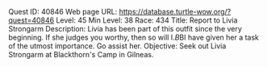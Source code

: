 Quest ID: 40846
Web page URL: https://database.turtle-wow.org/?quest=40846
Level: 45
Min Level: 38
Race: 434
Title: Report to Livia Strongarm
Description: Livia has been part of this outfit since the very beginning. If she judges you worthy, then so will I.$B$BI have given her a task of the utmost importance. Go assist her.
Objective: Seek out Livia Strongarm at Blackthorn's Camp in Gilneas.
